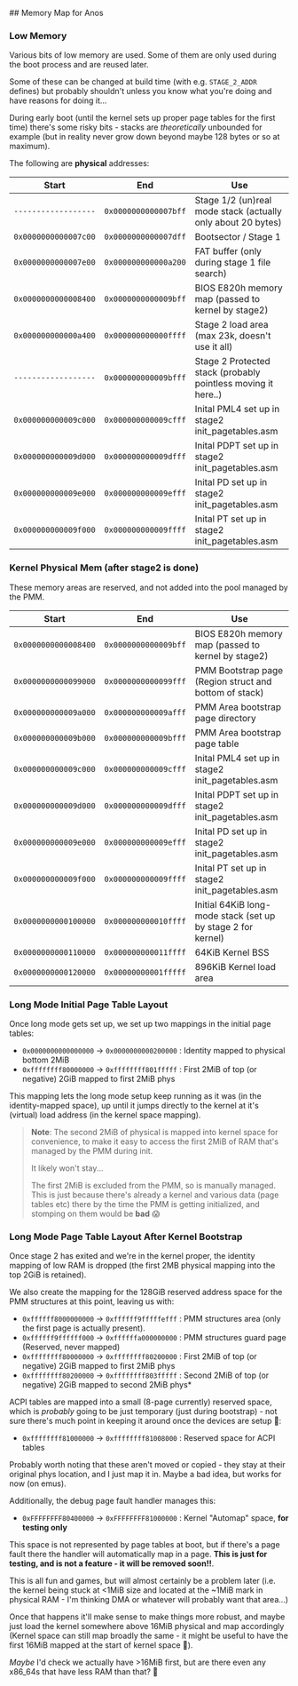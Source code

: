 ## Memory Map for Anos

### Low Memory

Various bits of low memory are used. Some of them are only used
during the boot process and are reused later.

Some of these can be changed at build time (with e.g. `STAGE_2_ADDR`
defines) but probably shouldn't unless you know what you're doing
and have reasons for doing it...

During early boot (until the kernel sets up proper page tables for
the first time) there's some risky bits - stacks are _theoretically_
unbounded for example (but in reality never grow down beyond maybe
128 bytes or so at maximum).

The following are **physical** addresses:

| Start                | End                  | Use                                                          |
|----------------------|----------------------|--------------------------------------------------------------|
| `------------------` | `0x0000000000007bff` | Stage 1/2 (un)real mode stack (actually only about 20 bytes) |
| `0x0000000000007c00` | `0x0000000000007dff` | Bootsector / Stage 1                                         |
| `0x0000000000007e00` | `0x000000000000a200` | FAT buffer (only during stage 1 file search)                 | 
| `0x0000000000008400` | `0x0000000000009bff` | BIOS E820h memory map (passed to kernel by stage2)           |
| `0x000000000000a400` | `0x000000000000ffff` | Stage 2 load area (max 23k, doesn't use it all)              |
| `------------------` | `0x000000000009bfff` | Stage 2 Protected stack (probably pointless moving it here..)|
| `0x000000000009c000` | `0x000000000009cfff` | Inital PML4 set up in stage2 init_pagetables.asm             |
| `0x000000000009d000` | `0x000000000009dfff` | Inital PDPT set up in stage2 init_pagetables.asm             |
| `0x000000000009e000` | `0x000000000009efff` | Inital PD set up in stage2 init_pagetables.asm               |
| `0x000000000009f000` | `0x000000000009ffff` | Inital PT set up in stage2 init_pagetables.asm               |

### Kernel Physical Mem (after stage2 is done)

These memory areas are reserved, and not added into the pool managed by the PMM.

| Start                | End                  | Use                                                          |
|----------------------|----------------------|--------------------------------------------------------------|
| `0x0000000000008400` | `0x0000000000009bff` | BIOS E820h memory map (passed to kernel by stage2)           |
| `0x0000000000099000` | `0x0000000000099fff` | PMM Bootstrap page (Region struct and bottom of stack)       |
| `0x000000000009a000` | `0x000000000009afff` | PMM Area bootstrap page directory                            |
| `0x000000000009b000` | `0x000000000009bfff` | PMM Area bootstrap page table                                |
| `0x000000000009c000` | `0x000000000009cfff` | Inital PML4 set up in stage2 init_pagetables.asm             |
| `0x000000000009d000` | `0x000000000009dfff` | Inital PDPT set up in stage2 init_pagetables.asm             |
| `0x000000000009e000` | `0x000000000009efff` | Inital PD set up in stage2 init_pagetables.asm               |
| `0x000000000009f000` | `0x000000000009ffff` | Inital PT set up in stage2 init_pagetables.asm               |
| `0x0000000000100000` | `0x000000000010ffff` | Initial 64KiB long-mode stack (set up by stage 2 for kernel) |
| `0x0000000000110000` | `0x000000000011ffff` | 64KiB Kernel BSS                                             |
| `0x0000000000120000` | `0x00000000001fffff` | 896KiB Kernel load area                                      |

### Long Mode Initial Page Table Layout

Once long mode gets set up, we set up two mappings in the 
initial page tables:

* `0x0000000000000000` -> `0x0000000000200000` : Identity mapped to physical bottom 2MiB
* `0xffffffff80000000` -> `0xffffffff801fffff` : First 2MiB of top (or negative) 2GiB mapped to first 2MiB phys

This mapping lets the long mode setup keep running as it was (in the 
identity-mapped space), up until it jumps directly to the kernel at it's
(virtual) load address (in the kernel space mapping).

> **Note**: The second 2MiB of physical is mapped into kernel space for convenience,
> to make it easy to access the first 2MiB of RAM that's managed by the PMM during init.
>
> It likely won't stay...
>
> The first 2MiB is excluded from the PMM, so is manually managed. This is just because
> there's already a kernel and various data (page tables etc) there by the time the PMM
> is getting initialized, and stomping on them would be **bad** 😱

### Long Mode Page Table Layout After Kernel Bootstrap

Once stage 2 has exited and we're in the kernel proper, the identity mapping of low RAM 
is dropped (the first 2MB physical mapping into the top 2GiB is retained).

We also create the mapping for the 128GiB reserved address space for the PMM structures
at this point, leaving us with:

* `0xffffff8000000000` -> `0xffffff9fffffefff` : PMM structures area (only the first page is actually present).
* `0xffffff9ffffff000` -> `0xffffffa000000000` : PMM structures guard page (Reserved, never mapped)
* `0xffffffff80000000` -> `0xffffffff80200000` : First 2MiB of top (or negative) 2GiB mapped to first 2MiB phys
* `0xffffffff80200000` -> `0xffffffff803fffff` : Second 2MiB of top (or negative) 2GiB mapped to second 2MiB phys*

ACPI tables are mapped into a small (8-page currently) reserved space, which is _probably_
going to be just temporary (just during bootstrap) - not sure there's much point in keeping
it around once the devices are setup 🤔:

* `0xffffffff81000000` -> `0xffffffff81008000` : Reserved space for ACPI tables

Probably worth noting that these aren't moved or copied - they stay at their original 
phys location, and I just map it in. Maybe a bad idea, but works for now (on emus).

Additionally, the debug page fault handler manages this:

* `0xFFFFFFFF80400000` -> `0xFFFFFFFF81000000` : Kernel "Automap" space, **for testing only**

This space is not represented by page tables at boot, but if there's a page
fault there the handler will automatically map in a page. 
**This is just for testing, and is not a feature - it will be removed soon!!**.

This is all fun and games, but will almost certainly be a problem later 
(i.e. the kernel being stuck at <1MiB size and located at the ~1MiB mark in physical 
RAM - I'm thinking DMA or whatever will probably want that area...)

Once that happens it'll make sense to make things more robust, and maybe 
just load the kernel somewhere above 16MiB physical and map accordingly
(Kernel space can still map broadly the same - it might be useful to have
the first 16MiB mapped at the start of kernel space 🤔).

_Maybe_ I'd check we actually have >16MiB first, but are there even any 
x86_64s that have less RAM than that? 🤷